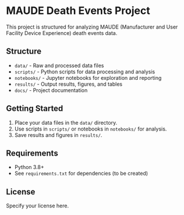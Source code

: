 # MAUDE Death Events Project

This project is structured for analyzing MAUDE (Manufacturer and User Facility Device Experience) death events data.

## Structure
- `data/` - Raw and processed data files
- `scripts/` - Python scripts for data processing and analysis
- `notebooks/` - Jupyter notebooks for exploration and reporting
- `results/` - Output results, figures, and tables
- `docs/` - Project documentation

## Getting Started
1. Place your data files in the `data/` directory.
2. Use scripts in `scripts/` or notebooks in `notebooks/` for analysis.
3. Save results and figures in `results/`.

## Requirements
- Python 3.8+
- See `requirements.txt` for dependencies (to be created)

## License
Specify your license here.

